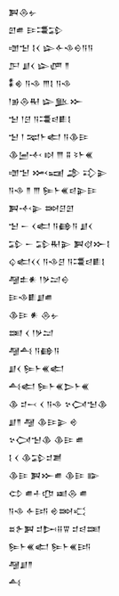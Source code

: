<div class='block'>
<div class='line'>𒀉𒁲𒉡</div>
<div class='line'>𒇻𒌑 𒄿𒃮𒁉</div>
<div class='line'>𒌝𒈠 𒋙𒌋 𒇽𒅆𒈾𒀪𒀀𒀀</div>
<div class='line'>𒂅 𒋗𒌋 𒇽𒂇 𒈫</div>
<div class='line'>𒀮𒄯 𒀀𒈾 𒐈𒋙 𒀀𒈾</div>
<div class='line'>𒁹𒂊𒁲𒊑 𒇽𒆥𒁍</div>
<div class='line'>𒈠 𒁹𒆪 𒀀𒃮𒁀𒀾𒋙</div>
<div class='line'>𒈠 𒁹 𒉈𒈨𒅗 𒀀𒆠𒄿</div>
<div class='line'>𒆠𒅁𒋾 𒊭 𒐈 𒐉 𒂟𒈨𒌍</div>
<div class='line'>𒌝𒈠 𒈲𒍢 𒂁 𒃾𒉌</div>
<div class='line'>𒀀𒈾 𒈫 𒐈 𒌉𒈨𒌍𒁀𒉌𒄿</div>
<div class='line'>𒀉𒋾𒉌 𒇷𒆪𒇻</div>
<div class='line'>𒈠 𒀸 𒌋𒅗 𒀀𒂵𒀀 𒋗𒌋</div>
<div class='line'>𒁉 𒀸 𒁉𒊑𒉌 𒀉𒋼𒁍𒋙</div>
<div class='line'>𒌒𒅗𒌋𒌋 𒀀𒈾𒆪 𒀀𒃮𒁀𒀾𒋙</div>
<div class='line'>𒆷𒉺𒀭 𒁹𒃻𒁺𒀪</div>
<div class='line'>𒄿𒈾𒀾𒋗𒌑</div>
<div class='line'>𒆠𒄿 𒀭 𒁲𒉡</div>
<div class='line'>𒌅 𒌋 𒁹𒃻𒁺</div>
<div class='line'>𒆷𒋀 𒀀𒂵𒀀</div>
<div class='line'>𒋗𒌋 𒌉𒈨𒌍𒅗</div>
<div class='line'>𒋀𒅗 𒌉𒈨𒌍𒆕𒈨𒌍</div>
<div class='line'>𒆠 𒄑𒁁 𒌋 𒀀𒈾 𒆳𒉏𒈠𒆠</div>
<div class='line'>𒋗𒈫 𒆷 𒆠𒄿𒉌 𒄴</div>
<div class='line'>𒆳𒉏𒈠𒆠 𒆠𒄿 𒌑</div>
<div class='line'>𒋙 𒌋 𒆠𒁉𒄑𒋢</div>
<div class='line'>𒆠𒄿 𒀉𒁍𒌑 𒆠𒄿 𒅔</div>
<div class='line'>𒌌 𒌑𒈦𒂡 𒀜𒁲 𒌑</div>
<div class='line'>𒀀𒈾 𒅆𒅀 𒄴𒇷𒄣</div>
<div class='line'>𒊺𒉿𒀉 𒄑𒄖𒍝𒐊 𒄑𒁀𒌅</div>
<div class='line'>𒌉𒈨𒌍𒅗 𒌉𒈨𒌍𒅀</div>
<div class='line'>𒆷𒋗𒈫</div>
<div class='line'>𒋀</div>
</div>